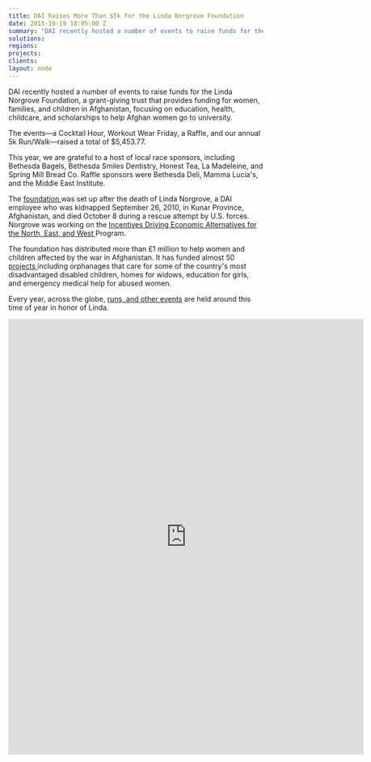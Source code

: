 ```yaml
---
title: DAI Raises More Than $5k for the Linda Norgrove Foundation
date: 2015-10-19 18:05:00 Z
summary: "DAI recently hosted a number of events to raise funds for the Linda Norgrove Foundation, a grant-giving trust that provides funding for women, families, and children in Afghanistan, focusing on education, health, childcare, and scholarships to help Afghan women go to university."
solutions:
regions:
projects:
clients:
layout: node
---
```

DAI recently hosted a number of events to raise funds for the Linda Norgrove Foundation, a grant-giving trust that provides funding for women, families, and children in Afghanistan, focusing on education, health, childcare, and scholarships to help Afghan women go to university.

The events—a Cocktail Hour, Workout Wear Friday, a Raffle, and our annual 5k Run/Walk—raised a total of $5,453.77.

This year, we are grateful to a host of local race sponsors, including Bethesda Bagels, Bethesda Smiles Dentistry, Honest Tea, La Madeleine, and Spring Mill Bread Co. Raffle sponsors were Bethesda Deli, Mamma Lucia's, and the Middle East Institute.

The [foundation ][1]was set up after the death of Linda Norgrove, a DAI employee who was kidnapped September 26, 2010, in Kunar Province, Afghanistan, and died October 8 during a rescue attempt by U.S. forces. Norgrove was working on the [Incentives Driving Economic Alternatives for the North, East, and West ][2]Program.

The foundation has distributed more than £1 million to help women and children affected by the war in Afghanistan. It has funded almost 50 [projects ][3]including orphanages that care for some of the country's most disadvantaged disabled children, homes for widows, education for girls, and emergency medical help for abused women.

Every year, across the globe, [runs, and other events][4] are held around this time of year in honor of Linda.

<div class="fb-post fb_iframe_widget" data-href="https://www.facebook.com/DAIGlobal/posts/10153660219345797" data-width="703" fb-xfbml-state="rendered" fb-iframe-plugin-query="app_id=&amp;container_width=705&amp;href=https%3A%2F%2Fwww.facebook.com%2FDAIGlobal%2Fposts%2F10153660219345797&amp;locale=en_US&amp;sdk=joey&amp;width=703"><span style="vertical-align: bottom; width: 703px; height: 862px;"><iframe name="f72ea803c" width="703px" height="1000px" frameborder="0" allowtransparency="true" allowfullscreen="true" scrolling="no" title="fb:post Facebook Social Plugin" src="http://www.facebook.com/v2.3/plugins/post.php?app_id=&amp;channel=http%3A%2F%2Fstaticxx.facebook.com%2Fconnect%2Fxd_arbiter.php%3Fversion%3D42%23cb%3Dfa4d1efd%26domain%3Ddai.com%26origin%3Dhttp%253A%252F%252Fdai.com%252Ffb988a41c%26relation%3Dparent.parent&amp;container_width=705&amp;href=https%3A%2F%2Fwww.facebook.com%2FDAIGlobal%2Fposts%2F10153660219345797&amp;locale=en_US&amp;sdk=joey&amp;width=703" class="" style="border: none; visibility: visible; width: 703px; height: 862px;"></iframe></span></div>

[1]: http://www.lindanorgrovefoundation.org/
[2]: http://dai.com/our-work/projects/afghanistan%E2%80%94incentives-driving-economic-alternatives-north-east-and-west-idea-new
[3]: http://www.lindanorgrovefoundation.org/site/projects
[4]: http://www.lindanorgrovefoundation.org/run
[5]: https://www.facebook.com/DAIGlobal
[6]: https://www.facebook.com/DAIGlobal/posts/10153660219345797
